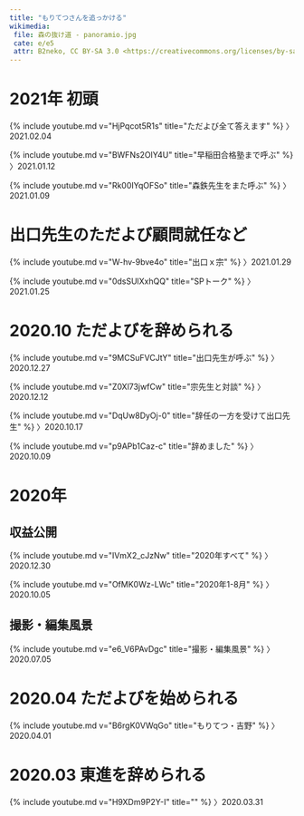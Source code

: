 ```yaml
---
title: "もりてつさんを追っかける"
wikimedia:
 file: 森の抜け道 - panoramio.jpg
 cate: e/e5
 attr: B2neko, CC BY-SA 3.0 <https://creativecommons.org/licenses/by-sa/3.0>, via Wikimedia Commons
---
```


# 2021年 初頭

{% include youtube.md v="HjPqcot5R1s" title="ただよび全て答えます" %}
〉2021.02.04

{% include youtube.md v="BWFNs2OlY4U" title="早稲田合格塾まで呼ぶ" %}
〉2021.01.12

{% include youtube.md v="Rk00IYqOFSo" title="森鉄先生をまた呼ぶ" %}
〉2021.01.09


# 出口先生のただよび顧問就任など

{% include youtube.md v="W-hv-9bve4o" title="出口ｘ宗" %}
〉2021.01.29

{% include youtube.md v="0dsSUlXxhQQ" title="SPトーク" %}
〉2021.01.25

# 2020.10 ただよびを辞められる

{% include youtube.md v="9MCSuFVCJtY" title="出口先生が呼ぶ" %}
〉2020.12.27

{% include youtube.md v="Z0Xl73jwfCw" title="宗先生と対談" %}
〉2020.12.12

{% include youtube.md v="DqUw8DyOj-0" title="辞任の一方を受けて出口先生" %}
〉2020.10.17

{% include youtube.md v="p9APb1Caz-c" title="辞めました" %}
〉2020.10.09


# 2020年

## 収益公開

{% include youtube.md v="IVmX2_cJzNw" title="2020年すべて" %}
〉2020.12.30

{% include youtube.md v="OfMK0Wz-LWc" title="2020年1-8月" %}
〉2020.10.05


## 撮影・編集風景

{% include youtube.md v="e6_V6PAvDgc" title="撮影・編集風景" %}
〉2020.07.05


# 2020.04 ただよびを始められる

{% include youtube.md v="B6rgK0VWqGo" title="もりてつ・吉野" %}
〉2020.04.01


# 2020.03 東進を辞められる

{% include youtube.md v="H9XDm9P2Y-I" title="" %}
〉2020.03.31

